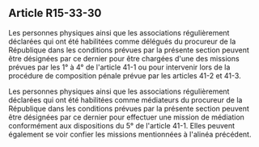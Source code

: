 Article R15-33-30
----
Les personnes physiques ainsi que les associations régulièrement déclarées qui
ont été habilitées comme délégués du procureur de la République dans les
conditions prévues par la présente section peuvent être désignées par ce dernier
pour être chargées d'une des missions prévues par les 1° à 4° de l'article 41-1
ou pour intervenir lors de la procédure de composition pénale prévue par les
articles 41-2 et 41-3.

Les personnes physiques ainsi que les associations régulièrement déclarées qui
ont été habilitées comme médiateurs du procureur de la République dans les
conditions prévues par la présente section peuvent être désignées par ce dernier
pour effectuer une mission de médiation conformément aux dispositions du 5° de
l'article 41-1. Elles peuvent également se voir confier les missions mentionnées
à l'alinéa précédent.
